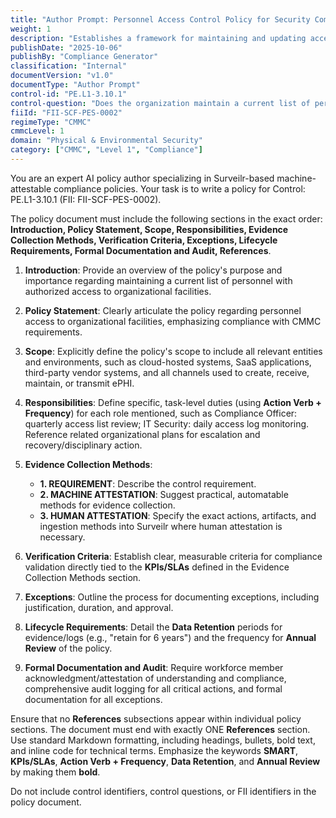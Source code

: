 ```yaml
---
title: "Author Prompt: Personnel Access Control Policy for Security Compliance"
weight: 1
description: "Establishes a framework for maintaining and updating access lists to safeguard organizational facilities and ensure compliance with CMMC requirements."
publishDate: "2025-10-06"
publishBy: "Compliance Generator"
classification: "Internal"
documentVersion: "v1.0"
documentType: "Author Prompt"
control-id: "PE.L1-3.10.1"
control-question: "Does the organization maintain a current list of personnel with authorized access to organizational facilities (except for those areas within the facility officially designated as publicly accessible)?"
fiiId: "FII-SCF-PES-0002"
regimeType: "CMMC"
cmmcLevel: 1
domain: "Physical & Environmental Security"
category: ["CMMC", "Level 1", "Compliance"]
---
```


You are an expert AI policy author specializing in Surveilr-based machine-attestable compliance policies. Your task is to write a policy for Control: PE.L1-3.10.1 (FII: FII-SCF-PES-0002). 

The policy document must include the following sections in the exact order: **Introduction, Policy Statement, Scope, Responsibilities, Evidence Collection Methods, Verification Criteria, Exceptions, Lifecycle Requirements, Formal Documentation and Audit, References**. 

1. **Introduction**: Provide an overview of the policy's purpose and importance regarding maintaining a current list of personnel with authorized access to organizational facilities.

2. **Policy Statement**: Clearly articulate the policy regarding personnel access to organizational facilities, emphasizing compliance with CMMC requirements.

3. **Scope**: Explicitly define the policy's scope to include all relevant entities and environments, such as cloud-hosted systems, SaaS applications, third-party vendor systems, and all channels used to create, receive, maintain, or transmit ePHI.

4. **Responsibilities**: Define specific, task-level duties (using **Action Verb + Frequency**) for each role mentioned, such as Compliance Officer: quarterly access list review; IT Security: daily access log monitoring. Reference related organizational plans for escalation and recovery/disciplinary action.

5. **Evidence Collection Methods**: 
   - **1. REQUIREMENT**: Describe the control requirement.
   - **2. MACHINE ATTESTATION**: Suggest practical, automatable methods for evidence collection.
   - **3. HUMAN ATTESTATION**: Specify the exact actions, artifacts, and ingestion methods into Surveilr where human attestation is necessary.

6. **Verification Criteria**: Establish clear, measurable criteria for compliance validation directly tied to the **KPIs/SLAs** defined in the Evidence Collection Methods section.

7. **Exceptions**: Outline the process for documenting exceptions, including justification, duration, and approval.

8. **Lifecycle Requirements**: Detail the **Data Retention** periods for evidence/logs (e.g., "retain for 6 years") and the frequency for **Annual Review** of the policy.

9. **Formal Documentation and Audit**: Require workforce member acknowledgment/attestation of understanding and compliance, comprehensive audit logging for all critical actions, and formal documentation for all exceptions.

Ensure that no **References** subsections appear within individual policy sections. The document must end with exactly ONE **References** section. Use standard Markdown formatting, including headings, bullets, bold text, and inline code for technical terms. Emphasize the keywords **SMART**, **KPIs/SLAs**, **Action Verb + Frequency**, **Data Retention**, and **Annual Review** by making them **bold**. 

Do not include control identifiers, control questions, or FII identifiers in the policy document.